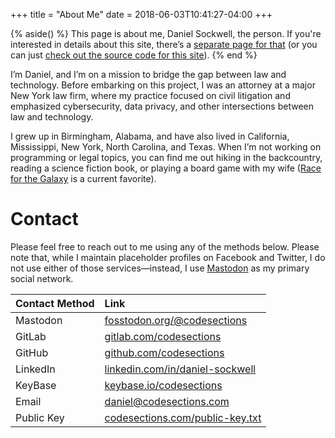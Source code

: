 +++
title = "About Me"
date = 2018-06-03T10:41:27-04:00
+++

{% aside() %}
This page is about me, Daniel Sockwell, the person.  If you're interested in details about this site, there’s a [separate page for that](../projects) (or you can just [check out the source code for this site](https://gitlab.com/codesections/codesections-website)).
{% end %}

I’m Daniel, and I’m on a mission to bridge the gap between law and
technology.  Before embarking on this project, I  was an attorney at a major
New York law firm, where my practice focused on civil litigation and
emphasized cybersecurity, data privacy, and other intersections between law
and technology.

I grew up in Birmingham, Alabama, and have also lived in California,
Mississippi, New York, North Carolina, and Texas.  When I’m not working on
programming or legal topics, you can find me out hiking in the backcountry,
reading a science fiction book, or playing a board game with my wife ([Race for
the Galaxy](https://boardgamegeek.com/boardgame/28143/race-galaxy) is a 
current favorite).

# Contact 
Please feel free to reach out to me using any of the methods below.  Please
note that, while I maintain placeholder profiles on Facebook and Twitter, I do
not use either of those services—instead, I use
[Mastodon](https://joinmastodon.org/) as my primary social network.

| Contact Method | Link                          |
|:--------|:------------------------------------------------------------------|
| Mastodon| [fosstodon.org/@codesections](https://fosstodon.org/@codesections)|
| GitLab  | [gitlab.com/codesections](https://gitlab.com/codesections)        |
| GitHub  | [github.com/codesections](https://github.com/codesections)        |
| LinkedIn| [linkedin.com/in/daniel-sockwell](https://www.linkedin.com/in/daniel-sockwell) |
| KeyBase | [keybase.io/codesections](https://keybase.io/codesections)        |
| Email   | <daniel@codesections.com>                                         |
|Public Key| [codesections.com/public-key.txt](https://www.codesections.com/public-key.txt) |

